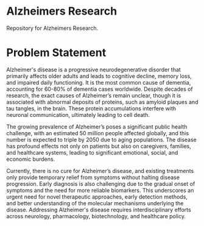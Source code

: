 # Alzheimers Research
Repository for Alzheimers Research. 

# Problem Statement

Alzheimer's disease is a progressive neurodegenerative disorder that primarily affects older adults and leads to cognitive decline, memory loss, and impaired daily functioning. It is the most common cause of dementia, accounting for 60-80% of dementia cases worldwide. Despite decades of research, the exact causes of Alzheimer’s remain unclear, though it is associated with abnormal deposits of proteins, such as amyloid plaques and tau tangles, in the brain. These protein accumulations interfere with neuronal communication, ultimately leading to cell death.

The growing prevalence of Alzheimer’s poses a significant public health challenge, with an estimated 50 million people affected globally, and this number is expected to triple by 2050 due to aging populations. The disease has profound effects not only on patients but also on caregivers, families, and healthcare systems, leading to significant emotional, social, and economic burdens.

Currently, there is no cure for Alzheimer’s disease, and existing treatments only provide temporary relief from symptoms without halting disease progression. Early diagnosis is also challenging due to the gradual onset of symptoms and the need for more reliable biomarkers. This underscores an urgent need for novel therapeutic approaches, early detection methods, and better understanding of the molecular mechanisms underlying the disease. Addressing Alzheimer's disease requires interdisciplinary efforts across neurology, pharmacology, biotechnology, and healthcare policy.

